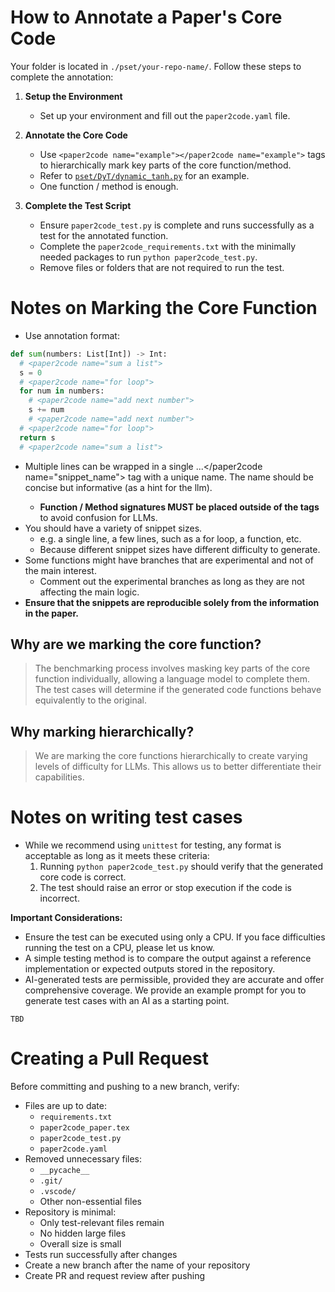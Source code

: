 # How to Annotate a Paper's Core Code

Your folder is located in `./pset/your-repo-name/`. Follow these steps to complete the annotation:

1. **Setup the Environment**
   - Set up your environment and fill out the `paper2code.yaml` file.

2. **Annotate the Core Code**
   - Use `<paper2code name="example"></paper2code name="example">` tags to hierarchically mark key parts of the core function/method.
   - Refer to [`pset/DyT/dynamic_tanh.py`](./pset/DyT/dynamic_tanh.py) for an example.
   - One function / method is enough.

3. **Complete the Test Script**
   - Ensure `paper2code_test.py` is complete and runs successfully as a test for the annotated function.
   - Complete the `paper2code_requirements.txt` with the minimally needed packages to run `python paper2code_test.py`.
   - Remove files or folders that are not required to run the test.


# Notes on Marking the Core Function
  - Use annotation format:
  ```python
  def sum(numbers: List[Int]) -> Int:
    # <paper2code name="sum a list">
    s = 0
    # <paper2code name="for loop">
    for num in numbers:
      # <paper2code name="add next number">
      s += num
      # <paper2code name="add next number">
    # <paper2code name="for loop">
    return s
    # <paper2code name="sum a list">
  ```

  - Multiple lines can be wrapped in a single <paper2code name="snippet_name">...</paper2code name="snippet_name"> tag with a unique name. The name should be concise but informative (as a hint for the llm).
    - **Function / Method signatures MUST be placed outside of the tags** to avoid confusion for LLMs.
  - You should have a variety of snippet sizes.
      - e.g. a single line, a few lines, such as a for loop, a function, etc.
      - Because different snippet sizes have different difficulty to generate.
  - Some functions might have branches that are experimental and not of the main interest.
      - Comment out the experimental branches as long as they are not affecting the main logic.
  - **Ensure that the snippets are reproducible solely from the information in the paper.**

## Why are we marking the core function?
>The benchmarking process involves masking key parts of the core function individually, allowing a language model to complete them. The test cases will determine if the generated code functions behave equivalently to the original.
## Why marking hierarchically?
> We are marking the core functions hierarchically to create varying levels of difficulty for LLMs. This allows us to better differentiate their capabilities.

# Notes on writing test cases

  - While we recommend using `unittest` for testing, any format is acceptable as long as it meets these criteria:
    1. Running `python paper2code_test.py` should verify that the generated core code is correct.
    2. The test should raise an error or stop execution if the code is incorrect.
  
  **Important Considerations:**
  - Ensure the test can be executed using only a CPU. If you face difficulties running the test on a CPU, please let us know.
  - A simple testing method is to compare the output against a reference implementation or expected outputs stored in the repository.
  - AI-generated tests are permissible, provided they are accurate and offer comprehensive coverage. We provide an example prompt for you to generate test cases with an AI as a starting point.

```prompt
TBD
```



# Creating a Pull Request

Before committing and pushing to a new branch, verify:

- Files are up to date:
  - `requirements.txt`
  - `paper2code_paper.tex`
  - `paper2code_test.py`
  - `paper2code.yaml`
- Removed unnecessary files:
  - `__pycache__`
  - `.git/`
  - `.vscode/`
  - Other non-essential files
- Repository is minimal:
  - Only test-relevant files remain
  - No hidden large files
  - Overall size is small
- Tests run successfully after changes
- Create a new branch after the name of your repository
- Create PR and request review after pushing